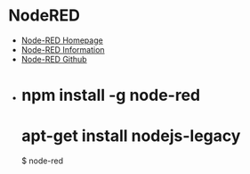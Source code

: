 # NodeRED

- [Node-RED Homepage](http://nodered.org/)
- [Node-RED Information](https://www-304.ibm.com/connections/blogs/et/resource/node_red/Node-Red.pdf)
- [Node-RED Github](https://github.com/node-red/node-red)
- 
    # npm install -g node-red
    # apt-get install nodejs-legacy
    $ node-red